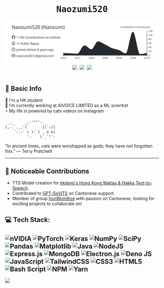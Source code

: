 <div align="center">
  <kbd>
    <h1>Naozumi520</h1>
    <img src="https://raw.githubusercontent.com/Naozumi520/Naozumi520/main/profile-summary-card-output/graywhite/0-profile-details.svg" width="522">
    <img src="https://github-readme-stats.vercel.app/api/top-langs/?username=Naozumi520&theme=graywhite&hide_border=true&include_all_commits=true&count_private=true&layout=compact" width="270">
    <img src="https://github-readme-stats.vercel.app/api?username=Naozumi520&theme=graywhite&hide_border=true&include_all_commits=true&count_private=true" width="377">
    <img src="https://nirzak-streak-stats.vercel.app/?user=Naozumi520&theme=graywhite&hide_border=true" width="414">
    <br/><br/>
  </kbd>
</div>

## 📝 Basic Info
🔭 I'm a HK student<br>
👯 I’m currently working at AIVOICE LIMITED as a ML scientist<br>
⚡ My life is powered by cats videos on instagram

```
 _._     _,-'""`-._
(,-.`._,'(       |\`-/|
    `-.-' \ )-`( , o o)
          `-    \`_`"'-
```

"In ancient times, cats were worshipped as gods; they have not forgotten this." — Terry Pratchett  

---

## 🤝 Noticeable Contributions
- TTS Model creation for [hkilang's Hong Kong Waitau & Hakka Text-to-Speech](https://hkilang.github.io/TTS/).
- Contributed to [GPT-SoVITS](https://github.com/RVC-Boss/GPT-SoVITS?tab=readme-ov-file#thanks-to-all-contributors-for-their-efforts) on Cantonese support.
- Member of group [hon9kon9ize](https://github.com/hon9kon9ize) with passion on Cantonese, looking for exciting projects to collaborate on!

## 💻 Tech Stack:
![nVIDIA](https://img.shields.io/badge/cuda-000000.svg?logo=nVIDIA&logoColor=green)
![PyTorch](https://img.shields.io/badge/PyTorch-%23EE4C2C.svg?logo=PyTorch&logoColor=white)
![Keras](https://img.shields.io/badge/Keras-%23D00000.svg?logo=Keras&logoColor=white)
![NumPy](https://img.shields.io/badge/numpy-%23013243.svg?logo=numpy&logoColor=white)
![SciPy](https://img.shields.io/badge/SciPy-%230C55A5.svg?logo=scipy&logoColor=%white)
![Pandas](https://img.shields.io/badge/pandas-%23150458.svg?logo=pandas&logoColor=white)
![Matplotlib](https://img.shields.io/badge/Matplotlib-%23ffffff.svg?logo=Matplotlib&logoColor=black)
![Java](https://img.shields.io/badge/java-%23ED8B00.svg?logo=openjdk&logoColor=white)
![NodeJS](https://img.shields.io/badge/node.js-6DA55F?logo=node.js&logoColor=white)
![Express.js](https://img.shields.io/badge/express.js-%23404d59.svg?logo=express&logoColor=%2361DAFB)
![MongoDB](https://img.shields.io/badge/MongoDB-%234ea94b.svg?logo=mongodb&logoColor=white)
![Electron.js](https://img.shields.io/badge/Electron-191970?logo=Electron&logoColor=white)
![Deno JS](https://img.shields.io/badge/deno%20js-000000?logo=deno&logoColor=white)
![JavaScript](https://img.shields.io/badge/javascript-%23323330.svg?logo=javascript&logoColor=%23F7DF1E)
![TailwindCSS](https://img.shields.io/badge/tailwindcss-%2338B2AC.svg?logo=tailwind-css&logoColor=white)
![CSS3](https://img.shields.io/badge/css3-%231572B6.svg?logo=css3&logoColor=white)
![HTML5](https://img.shields.io/badge/html5-%23E34F26.svg?logo=html5&logoColor=white)
![Bash Script](https://img.shields.io/badge/bash_script-%23121011.svg?logo=gnu-bash&logoColor=white)
![NPM](https://img.shields.io/badge/NPM-%23CB3837.svg?logo=npm&logoColor=white)
![Yarn](https://img.shields.io/badge/yarn-%232C8EBB.svg?logo=yarn&logoColor=white)
---

![](https://komarev.com/ghpvc/?username=Naozumi520&color=ff69b4)
